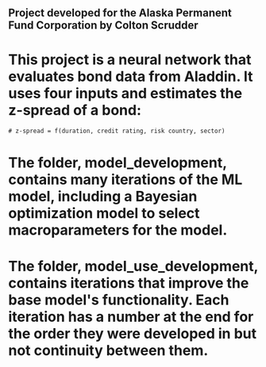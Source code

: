 ## Project developed for the Alaska Permanent Fund Corporation by Colton Scrudder

# This project is a neural network that evaluates bond data from Aladdin. It uses four inputs and estimates the z-spread of a bond:

    # z-spread = f(duration, credit rating, risk country, sector)

# The folder, model_development, contains many iterations of the ML model, including a Bayesian optimization model to select macroparameters for the model. 

# The folder, model_use_development, contains iterations that improve the base model's functionality. Each iteration has a number at the end for the order they were developed in but not continuity between them.